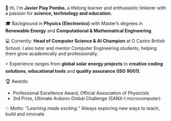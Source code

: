 👋 Hi, I'm **Javier Piay Pombo**, a lifelong learner and enthusiastic tinkerer with a passion for **science, technology and education**.

🎓 Background in **Physics (Electronics)** with Master’s degrees in **Renewable Energy** and **Computational & Mathematical Engineering**.

💻 Currently: **Head of Computer Science & AI Champion** at O Castro British School. I also tutor and mentor Computer Engineering students, helping them grow academically and professionally.

⚡ Experience ranges from **global solar energy projects** to **creative coding solutions**, **educational tools** and **quality assurance (ISO 9001)**.

🏆 Awards:

* Professional Excellence Award, Official Association of Physicists
* 3rd Prize, Ultimate Arduino Global Challenge (SANX-I microcomputer)

✨ Motto: *“Learning made exciting.”* Always exploring new ways to teach, build and innovate.
